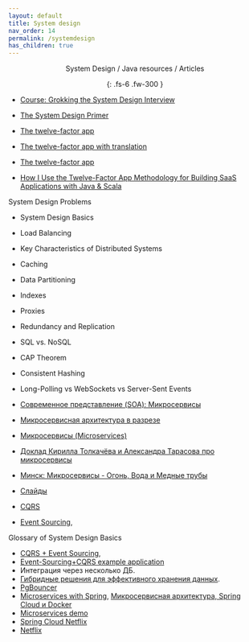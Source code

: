 ```yaml
---
layout: default
title: System design
nav_order: 14
permalink: /systemdesign
has_children: true
---
```

<div align="center" markdown="1">
System Design / Java resources / Articles

{: .fs-6 .fw-300 }
</div>


 - <a href="http://ru.wikipedia.org/wiki/Сервис-ориентированная_архитектура">Course: Grokking the System Design Interview</a> 
 
 - <a href="https://github.com/donnemartin/system-design-primer">The System Design Primer</a>
 
 - <a href="https://12factor.net/build-release-run">The twelve-factor app</a>
 - <a href="https://12factor.net/ru/">The twelve-factor app with translation</a>
 - <a href="https://12factor.net/ru/">The twelve-factor app</a>
 - <a href="https://medium.com/hashmapinc/how-i-use-the-twelve-factor-app-methodology-for-building-saas-applications-with-java-scala-4cdb668cc908">How I Use the Twelve-Factor App Methodology for Building SaaS Applications with Java & Scala</a>
 
 System Design Problems
 - System Design Basics
 
 - Load Balancing
 - Key Characteristics of Distributed Systems
 - Caching
 - Data Partitioning
 - Indexes
 - Proxies
 - Redundancy and Replication
 - SQL vs. NoSQL
 - CAP Theorem
 - Consistent Hashing
 - Long-Polling vs WebSockets vs Server-Sent Events
 
 
 - <a href="https://ru.wikipedia.org/wiki/Микросервисы">Современное представление (SOA): Микросервисы</a>
 - [Микросервисная архитектура в разрезе](https://proglib.io/p/po-stopam-luchshih-mikroservisnaya-arhitektura-v-razreze-2019-11-07)
 - <a href="http://habrahabr.ru/post/249183/">Микросервисы (Microservices)</a> 
 - <a href="https://habrahabr.ru/company/jugru/blog/272009/">Доклад Кирилла Толкачёва и Александра Тарасова про микросервисы</a>
 - <a href="https://www.youtube.com/watch?v=ULppXf2ZWRM">Минск: Микросервисы - Огонь, Вода и Медные трубы</a>
 - <a href="http://www.slideshare.net/kirilltolkachev7/java-day-minsk-2016-keynote-about-microservices-in-real-world?qid=6f50c48c-f17f-4431-b977-df4a8575d65f">Слайды</a>
 - <a href="http://cqrs.nu/">CQRS</a>
 - <a href="https://habrahabr.ru/post/178259/">Event Sourcing</a>, 
 
 Glossary of System Design Basics
 - <a href="https://habrahabr.ru/post/146429/">CQRS + Event Sourcing</a>, 
 - <a href="https://github.com/cer/event-sourcing-examples">Event-Sourcing+CQRS example application</a>
 - Интеграция через несколько ДБ. 
 - <a href="https://www.youtube.com/watch?v=15Xvq6xBcGI">Гибридные решения для эффективного хранения данных</a>.
 - <a href="http://evtuhovich.ru/blog/2012/02/12/pgbouncer/">PgBouncer</a>
 - <a href="https://spring.io/blog/2015/07/14/microservices-with-spring">Microservices with Spring</a>, <a href="https://habrahabr.ru/post/280786/">Микросервисная архитектура, Spring Cloud и Docker</a>
 - <a href="https://github.com/paulc4/microservices-demo">Microservices demo</a>
 - <a href="http://cloud.spring.io/spring-cloud-netflix/spring-cloud-netflix.html">Spring Cloud Netflix</a>
 - <a href="https://ru.wikipedia.org/wiki/Netflix">Netflix</a>